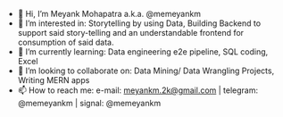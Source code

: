 - 👋 Hi, I’m Meyank Mohapatra a.k.a. @memeyankm
- 👀 I’m interested in: Storytelling by using Data, Building Backend to support said story-telling and an understandable frontend for consumption of said data.
- 🌱 I’m currently learning: Data engineering e2e pipeline, SQL coding, Excel 
- 💞️ I’m looking to collaborate on: Data Mining/ Data Wrangling Projects, Writing MERN apps 
- 📫 How to reach me: e-mail: meyankm.2k@gmail.com | telegram: @memeyankm | signal: @memeyankm

<!---
memeyankm/memeyankm is a ✨ special ✨ repository because its `README.md` (this file) appears on your GitHub profile.
You can click the Preview link to take a look at your changes.
--->
